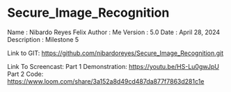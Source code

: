 # Secure_Image_Recognition
Name         :	Nibardo Reyes Felix
Author       :	Me
Version      :	5.0
Date  	     :  April 28, 2024
Description  :	Milestone 5

Link to GIT: https://github.com/nibardoreyes/Secure_Image_Recognition.git

Link To Screencast: 
Part 1 Demonstration:
https://youtu.be/HS-Lu0gwJpU
Part 2 Code:
https://www.loom.com/share/3a152a8d49cd487da877f7863d281c1e


